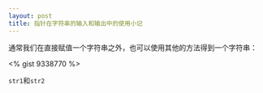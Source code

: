 ```yaml
---
layout: post
title: 指针在字符串的输入和输出中的使用小记
---
```


通常我们在直接赋值一个字符串之外，也可以使用其他的方法得到一个字符串：

<separator>

<% gist 9338770 %>

`str1`和`str2`
